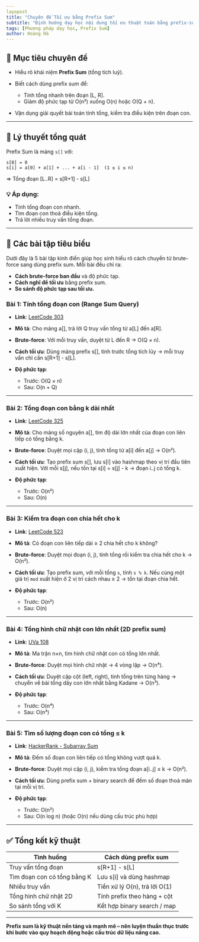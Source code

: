```yaml
---
layopost
title: "Chuyên đề Tối ưu bằng Prefix Sum"
subtitle: "Định hướng dạy học nội dung tối ưu thuật toán bằng prefix-sum"
tags: [Phương pháp dạy học, Prefix Sum]
author: Hoàng Hà
---
```



## 🧠 Mục tiêu chuyên đề

* Hiểu rõ khái niệm **Prefix Sum** (tổng tích luỹ).
* Biết cách dùng prefix sum để:

  * Tính tổng nhanh trên đoạn \[L, R].
  * Giảm độ phức tạp từ O(n²) xuống O(n) hoặc O(Q + n).
* Vận dụng giải quyết bài toán tính tổng, kiểm tra điều kiện trên đoạn con.

---

## 📘 Lý thuyết tổng quát

Prefix Sum là mảng `s[]` với:

```
s[0] = 0
s[i] = a[0] + a[1] + ... + a[i - 1]  (1 ≤ i ≤ n)
```

\=> Tổng đoạn \[L..R] = s\[R+1] - s\[L]

### 💡 Áp dụng:

* Tính tổng đoạn con nhanh.
* Tìm đoạn con thoả điều kiện tổng.
* Trả lời nhiều truy vấn tổng đoạn.

---

## 🧪 Các bài tập tiêu biểu

Dưới đây là 5 bài tập kinh điển giúp học sinh hiểu rõ cách chuyển từ brute-force sang dùng prefix sum. Mỗi bài đều chỉ ra:

* **Cách brute-force ban đầu** và độ phức tạp.
* **Cách nghĩ để tối ưu** bằng prefix sum.
* **So sánh độ phức tạp sau tối ưu.**

### Bài 1: Tính tổng đoạn con (Range Sum Query)

* **Link**: [LeetCode 303](https://leetcode.com/problems/range-sum-query-immutable/)
* **Mô tả**: Cho mảng a\[], trả lời Q truy vấn tổng từ a\[L] đến a\[R].
* **Brute-force**: Với mỗi truy vấn, duyệt từ L đến R → O(Q × n).
* **Cách tối ưu**: Dùng mảng prefix s\[], tính trước tổng tích lũy → mỗi truy vấn chỉ cần s\[R+1] - s\[L].
* **Độ phức tạp**:

  * Trước: O(Q × n)
  * Sau: O(n + Q)

---

### Bài 2: Tổng đoạn con bằng k dài nhất

* **Link**: [LeetCode 325](https://leetcode.com/problems/maximum-size-subarray-sum-equals-k/)
* **Mô tả**: Cho mảng số nguyên a\[], tìm độ dài lớn nhất của đoạn con liên tiếp có tổng bằng k.
* **Brute-force**: Duyệt mọi cặp (i, j), tính tổng từ a\[i] đến a\[j] → O(n²).
* **Cách tối ưu**: Tạo prefix sum s\[], lưu s\[i] vào hashmap theo vị trí đầu tiên xuất hiện. Với mỗi s\[j], nếu tồn tại s\[i] = s\[j] - k → đoạn i..j có tổng k.
* **Độ phức tạp**:

  * Trước: O(n²)
  * Sau: O(n)

---

### Bài 3: Kiểm tra đoạn con chia hết cho k

* **Link**: [LeetCode 523](https://leetcode.com/problems/continuous-subarray-sum/)
* **Mô tả**: Có đoạn con liên tiếp dài ≥ 2 chia hết cho k không?
* **Brute-force**: Duyệt mọi đoạn (i, j), tính tổng rồi kiểm tra chia hết cho k → O(n²).
* **Cách tối ưu**: Tạo prefix sum, với mỗi tổng `s`, tính `s % k`. Nếu cùng một giá trị `mod` xuất hiện ở 2 vị trí cách nhau ≥ 2 → tồn tại đoạn chia hết.
* **Độ phức tạp**:

  * Trước: O(n²)
  * Sau: O(n)

---

### Bài 4: Tổng hình chữ nhật con lớn nhất (2D prefix sum)

* **Link**: [UVa 108](https://onlinejudge.org/external/1/108.pdf)
* **Mô tả**: Ma trận n×n, tìm hình chữ nhật con có tổng lớn nhất.
* **Brute-force**: Duyệt mọi hình chữ nhật → 4 vòng lặp → O(n⁴).
* **Cách tối ưu**: Duyệt cặp cột (left, right), tính tổng trên từng hàng → chuyển về bài tổng dãy con lớn nhất bằng Kadane → O(n³).
* **Độ phức tạp**:

  * Trước: O(n⁴)
  * Sau: O(n³)

---

### Bài 5: Tìm số lượng đoạn con có tổng ≤ k

* **Link**: [HackerRank - Subarray Sum](https://www.hackerrank.com/challenges/subarray-sum/problem)
* **Mô tả**: Đếm số đoạn con liên tiếp có tổng không vượt quá k.
* **Brute-force**: Duyệt mọi cặp (i, j), kiểm tra tổng đoạn a\[i..j] ≤ k → O(n²).
* **Cách tối ưu**: Dùng prefix sum + binary search để đếm số đoạn thoả mãn tại mỗi vị trí.
* **Độ phức tạp**:

  * Trước: O(n²)
  * Sau: O(n log n) (hoặc O(n) nếu dùng cấu trúc phù hợp)

---

## ✅ Tổng kết kỹ thuật

| Tình huống                  | Cách dùng prefix sum          |
| --------------------------- | ----------------------------- |
| Truy vấn tổng đoạn          | s\[R+1] - s\[L]               |
| Tìm đoạn con có tổng bằng K | Lưu s\[i] và dùng hashmap     |
| Nhiều truy vấn              | Tiền xử lý O(n), trả lời O(1) |
| Tổng hình chữ nhật 2D       | Tính prefix theo hàng + cột   |
| So sánh tổng với K          | Kết hợp binary search / map   |

---

**Prefix sum là kỹ thuật nền tảng và mạnh mẽ – nên luyện thuần thục trước khi bước vào quy hoạch động hoặc cấu trúc dữ liệu nâng cao.**
